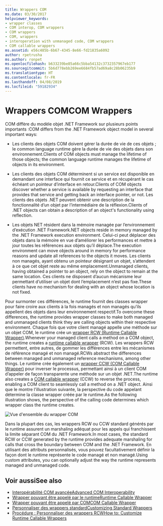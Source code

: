 ```yaml
---
title: Wrappers COM
ms.date: 03/30/2017
helpviewer_keywords:
- wrapper classes
- COM interop, COM wrappers
- COM wrappers
- COM, wrappers
- interoperation with unmanaged code, COM wrappers
- COM callable wrappers
ms.assetid: e56c485b-6b67-4345-8e66-fd21835a6092
author: rpetrusha
ms.author: ronpet
ms.openlocfilehash: b633239be85a66c5bba54132c3732357967eb177
ms.sourcegitcommit: 5b6d778ebb269ee6684fb57ad69a8c28b06235b9
ms.translationtype: HT
ms.contentlocale: fr-FR
ms.lasthandoff: 04/08/2019
ms.locfileid: "59182934"
---
```

# <a name="com-wrappers"></a><span data-ttu-id="4b79f-102">Wrappers COM</span><span class="sxs-lookup"><span data-stu-id="4b79f-102">COM Wrappers</span></span>
<span data-ttu-id="4b79f-103">COM diffère du modèle objet .NET Framework sur plusieurs points importants :</span><span class="sxs-lookup"><span data-stu-id="4b79f-103">COM differs from the .NET Framework object model in several important ways:</span></span>  
  
-   <span data-ttu-id="4b79f-104">Les clients des objets COM doivent gérer la durée de vie de ces objets ; le common language runtime gère la durée de vie des objets dans son environnement.</span><span class="sxs-lookup"><span data-stu-id="4b79f-104">Clients of COM objects must manage the lifetime of those objects; the common language runtime manages the lifetime of objects in its environment.</span></span>  
  
-   <span data-ttu-id="4b79f-105">Les clients des objets COM déterminent si un service est disponible en demandant une interface qui fournit ce service et en récupérant le cas échéant un pointeur d’interface en retour.</span><span class="sxs-lookup"><span data-stu-id="4b79f-105">Clients of COM objects discover whether a service is available by requesting an interface that provides that service and getting back an interface pointer, or not.</span></span> <span data-ttu-id="4b79f-106">Les clients des objets .NET peuvent obtenir une description de la fonctionnalité d’un objet par l’intermédiaire de la réflexion.</span><span class="sxs-lookup"><span data-stu-id="4b79f-106">Clients of .NET objects can obtain a description of an object's functionality using reflection.</span></span>  
  
-   <span data-ttu-id="4b79f-107">Les objets NET résident dans la mémoire managée par l’environnement d’exécution .NET Framework.</span><span class="sxs-lookup"><span data-stu-id="4b79f-107">NET objects reside in memory managed by the .NET Framework execution environment.</span></span> <span data-ttu-id="4b79f-108">Celui-ci peut déplacer des objets dans la mémoire en vue d’améliorer les performances et mettre à jour toutes les références aux objets qu’il déplace.</span><span class="sxs-lookup"><span data-stu-id="4b79f-108">The execution environment can move objects around in memory for performance reasons and update all references to the objects it moves.</span></span> <span data-ttu-id="4b79f-109">Les clients non managés, ayant obtenu un pointeur désignant un objet, s’attendent à ce que cet objet reste au même emplacement.</span><span class="sxs-lookup"><span data-stu-id="4b79f-109">Unmanaged clients, having obtained a pointer to an object, rely on the object to remain at the same location.</span></span> <span data-ttu-id="4b79f-110">Ces clients ne disposent d’aucun mécanisme leur permettant d’utiliser un objet dont l’emplacement n’est pas fixe.</span><span class="sxs-lookup"><span data-stu-id="4b79f-110">These clients have no mechanism for dealing with an object whose location is not fixed.</span></span>  
  
 <span data-ttu-id="4b79f-111">Pour surmonter ces différences, le runtime fournit des classes wrapper pour faire croire aux clients à la fois managés et non managés qu’ils appellent des objets dans leur environnement respectif.</span><span class="sxs-lookup"><span data-stu-id="4b79f-111">To overcome these differences, the runtime provides wrapper classes to make both managed and unmanaged clients think they are calling objects within their respective environment.</span></span> <span data-ttu-id="4b79f-112">Chaque fois que votre client managé appelle une méthode sur un objet COM, le runtime crée un [wrapper RCW (Runtime Callable Wrapper)](runtime-callable-wrapper.md).</span><span class="sxs-lookup"><span data-stu-id="4b79f-112">Whenever your managed client calls a method on a COM object, the runtime creates a [runtime callable wrapper](runtime-callable-wrapper.md) (RCW).</span></span> <span data-ttu-id="4b79f-113">Les wrappers RCW permettent, entre autres, de gommer les différences entre les mécanismes de référence managé et non managé.</span><span class="sxs-lookup"><span data-stu-id="4b79f-113">RCWs abstract the differences between managed and unmanaged reference mechanisms, among other things.</span></span> <span data-ttu-id="4b79f-114">Le runtime crée également un [wrapper CCW (COM Callable Wrapper)](com-callable-wrapper.md) pour inverser le processus, permettant ainsi à un client COM d’appeler de façon transparente une méthode sur un objet .NET.</span><span class="sxs-lookup"><span data-stu-id="4b79f-114">The runtime also creates a [COM callable wrapper](com-callable-wrapper.md) (CCW) to reverse the process, enabling a COM client to seamlessly call a method on a .NET object.</span></span> <span data-ttu-id="4b79f-115">Ainsi que le montre l’illustration suivante, la perspective du code appelant détermine la classe wrapper créée par le runtime.</span><span class="sxs-lookup"><span data-stu-id="4b79f-115">As the following illustration shows, the perspective of the calling code determines which wrapper class the runtime creates.</span></span>  
  
 ![Vue d'ensemble du wrapper COM](./media/com-wrappers/bidirectional-com-overview.gif)  
  
 <span data-ttu-id="4b79f-117">Dans la plupart des cas, les wrappers RCW ou CCW standard générés par le runtime assurent un marshaling adéquat pour les appels qui franchissent la limite séparant COM du .NET Framework.</span><span class="sxs-lookup"><span data-stu-id="4b79f-117">In most cases, the standard RCW or CCW generated by the runtime provides adequate marshaling for calls that cross the boundary between COM and the .NET Framework.</span></span> <span data-ttu-id="4b79f-118">En utilisant des attributs personnalisés, vous pouvez facultativement définir la façon dont le runtime représente le code managé et non managé.</span><span class="sxs-lookup"><span data-stu-id="4b79f-118">Using custom attributes, you can optionally adjust the way the runtime represents managed and unmanaged code.</span></span>  
  
## <a name="see-also"></a><span data-ttu-id="4b79f-119">Voir aussi</span><span class="sxs-lookup"><span data-stu-id="4b79f-119">See also</span></span>

- [<span data-ttu-id="4b79f-120">Interopérabilité COM avancée</span><span class="sxs-lookup"><span data-stu-id="4b79f-120">Advanced COM Interoperability</span></span>](https://docs.microsoft.com/previous-versions/dotnet/netframework-4.0/bd9cdfyx(v=vs.100))
- [<span data-ttu-id="4b79f-121">Wrapper pouvant être appelé par le runtime</span><span class="sxs-lookup"><span data-stu-id="4b79f-121">Runtime Callable Wrapper</span></span>](runtime-callable-wrapper.md)
- [<span data-ttu-id="4b79f-122">Wrapper pouvant être appelé par COM</span><span class="sxs-lookup"><span data-stu-id="4b79f-122">COM Callable Wrapper</span></span>](com-callable-wrapper.md)
- [<span data-ttu-id="4b79f-123">Personnaliser des wrappers standard</span><span class="sxs-lookup"><span data-stu-id="4b79f-123">Customizing Standard Wrappers</span></span>](https://docs.microsoft.com/previous-versions/dotnet/netframework-4.0/h7hx9abd(v=vs.100))
- [<span data-ttu-id="4b79f-124">Procédure : Personnaliser des wrappers RCW</span><span class="sxs-lookup"><span data-stu-id="4b79f-124">How to: Customize Runtime Callable Wrappers</span></span>](https://docs.microsoft.com/previous-versions/dotnet/netframework-4.0/56kh4hy7(v=vs.100))
